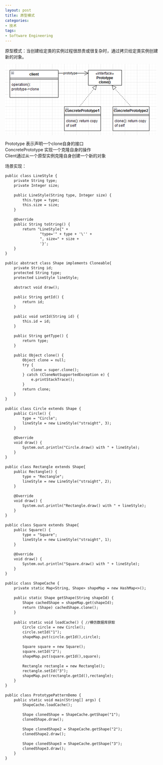 ```yaml
---  
layout: post  
title: 原型模式  
categories:  
- 技术  
tags:  
- Software Engineering
---
```

  
原型模式：当创建给定类的实例过程很昂贵或很复杂时，通过拷贝给定类实例创建新的对象。 

![prototype](/media/pic/prototype.PNG 'prototype')  
 
Prototype 表示声明一个clone自身的接口  
ConcretePrototype 实现一个克隆自身的操作  
Client通过从一个原型实例克隆自身创建一个新的对象

场景实现：  

	public class LineStyle {
    	private String type;
    	private Integer size;

    	public LineStyle(String type, Integer size) {
    	    this.type = type;
    	    this.size = size;
    	}

    	@Override
    	public String toString() {
    	    return "LineStyle{" +
    	            "type='" + type + '\'' +
    	            ", size=" + size +
    	            '}';
    	}
	}

	public abstract class Shape implements Cloneable{
	    private String id;
	    protected String type;
	    protected LineStyle lineStyle;

	    abstract void draw();

	    public String getId() {
	        return id;
	    }

	    public void setId(String id) {
	        this.id = id;
	    }

	    public String getType() {
	        return type;
	    }

	    public Object clone() {
	        Object clone = null;
	        try {
	            clone = super.clone();
	        } catch (CloneNotSupportedException e) {
	            e.printStackTrace();
	        }
	        return clone;
	    }
	}

	public class Circle extends Shape {
    	public Circle() {
    	    type = "Circle";
    	    lineStyle = new LineStyle("straight", 3);
    	}

    	@Override
    	void draw() {
    	    System.out.println("Circle.draw() with " + lineStyle);
    	}
	}

	public class Rectangle extends Shape{
    	public Rectangle() {
    	    type = "Rectangle";
    	    lineStyle = new LineStyle("straight", 2);
    	}

    	@Override
    	void draw() {
    	    System.out.println("Rectangle.draw() with " + lineStyle);
    	}
	}

	public class Square extends Shape{
	    public Square() {
	        type = "Square";
	        lineStyle = new LineStyle("straight", 1);
	    }

	    @Override
	    void draw() {
	        System.out.println("Square.draw() with " + lineStyle);
	    }
	}

	public class ShapeCache {
    	private static Map<String, Shape> shapeMap = new HashMap<>();

    	public static Shape getShape(String shapeId) {
    	    Shape cachedShape = shapeMap.get(shapeId);
    	    return (Shape) cachedShape.clone();
    	}

    	public static void loadCache() { //模仿数据库获取
    	    Circle circle = new Circle();
    	    circle.setId("1");
    	    shapeMap.put(circle.getId(),circle);

    	    Square square = new Square();
    	    square.setId("2");
    	    shapeMap.put(square.getId(),square);

    	    Rectangle rectangle = new Rectangle();
    	    rectangle.setId("3");
    	    shapeMap.put(rectangle.getId(),rectangle);
    	}
	}

	public class PrototypePatternDemo {
    	public static void main(String[] args) {
    	    ShapeCache.loadCache();

    	    Shape clonedShape = ShapeCache.getShape("1");
    	    clonedShape.draw();
	
    	    Shape clonedShape2 = ShapeCache.getShape("2");
    	    clonedShape2.draw();

    	    Shape clonedShape3 = ShapeCache.getShape("3");
    	    clonedShape3.draw();
    	}
	}





